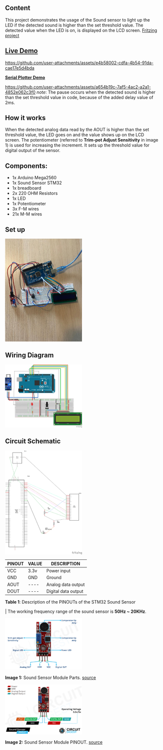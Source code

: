 ## Content
This project demonstrates the usage of the Sound sensor to light up the LED if the detected sound is higher than the set threshold value. The detected value when the LED is on, is displayed on the LCD screen. [Fritzing project](./sound-sensor.fzz)

## [Live Demo](./assets/sound-sensor-video.mp4)

https://github.com/user-attachments/assets/e4b58002-cdfa-4b54-91da-cae17e5d4bda

[**Serial Plotter Demo**](./assets/sound-sensor-serial-plotter.mp4)

https://github.com/user-attachments/assets/a654b19c-7af5-4ac2-a2a1-4852e062c3f0
*note*: The pause occurs when the detected sound is higher than the set threshold value in code, because of the added delay value of 2ms.

## How it works
When the detected analog data read by the AOUT is higher than the set threshold value, the LED goes on and the value shows up on the LCD screen. 
The potentiometer (referred to **Trim-pot Adjust Sensitivity** in image 1) is used for increasing the increment. It sets up the threshold value for digital output of the sensor. 

## Components:
- 1x Arduino Mega2560
- 1x Sound Sensor STM32
- 1x breadboard
- 2x 220 OHM Resistors
- 1x LED
- 1x Potentiometer
- 3x F-M wires
- 21x M-M wires


## Set up
<img src="./assets/setup.jpg" width="50%" hight="50%"> 

## Wiring Diagram
<img src="./assets/sound-sensor_bb.png" width="50%" hight="50%">

## Circuit Schematic
<img src="./assets/sound-sensor_schem.png" width="50%" hight="50%">


</br>

| PINOUT | VALUE |     DESCRIPTION     |
|--------|-------|---------------------| 
| VCC    | 3.3v  |     Power input     |
| GND    |  GND  |       Ground        |
| AOUT   | ----  | Analog data output  |
| DOUT   | ----  | Digital data output |

**Table 1**: Description of the PINOUTs of the STM32 Sound Sensor 

| The working frequency range of the sound sensor is **50Hz ~ 20KHz**.


<img src="./assets/Sound-Sensor-Module-Parts.jpg" width="50%" hight="50%"> 

**Image 1:** Sound Sensor Module Parts. [source](https://circuitdigest.com/microcontroller-projects/interfacing-sound-sensor-with-arduino)
</br>

<img src="./assets/Sound-Sensor-Module-Pinout.jpg" width="50%" hight="50%"> 

**Image 2:** Sound Sensor Module PINOUT. [source](https://circuitdigest.com/microcontroller-projects/interfacing-sound-sensor-with-arduino)
</br>
